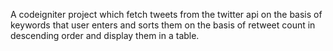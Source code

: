 
A codeigniter project which fetch tweets from the twitter api on the basis of keywords that user enters and sorts them on the basis of retweet count in descending order and display them in a table.


